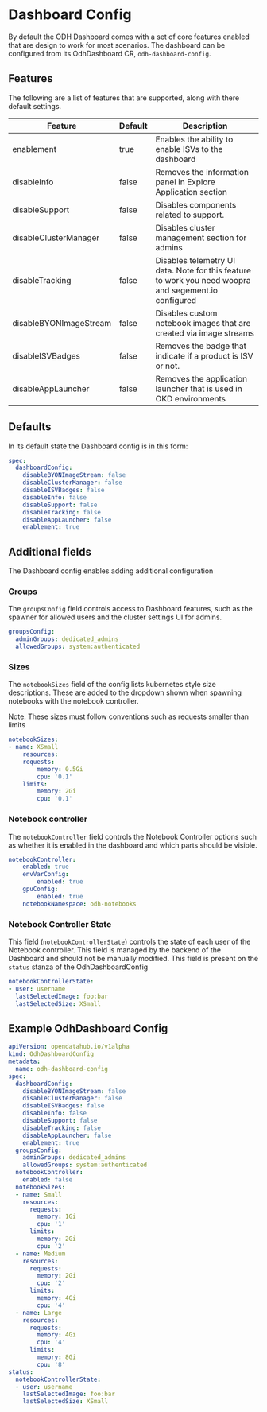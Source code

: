 # Dashboard Config

By default the ODH Dashboard comes with a set of core features enabled that are design to work for most scenarios.  The dashboard can be configured from its OdhDashboard CR, `odh-dashboard-config`.

## Features

The following are a list of features that are supported, along with there default settings.

| Feature | Default | Description |
|-------|-------| ------- |
|  enablement| true | Enables the ability to enable ISVs to the dashboard |
|  disableInfo| false | Removes the information panel in Explore Application section |
|  disableSupport| false | Disables components related to support. |
|  disableClusterManager | false | Disables cluster management section for admins
|  disableTracking | false | Disables telemetry UI data. Note for this feature to work you need woopra and segement.io configured
|  disableBYONImageStream| false | Disables custom notebook images that are created via image streams
|  disableISVBadges | false | Removes the badge that indicate if a product is ISV or not.
|  disableAppLauncher | false | Removes the application launcher that is used in OKD environments

## Defaults

In its default state the Dashboard config is in this form:

```yaml
spec:
  dashboardConfig:
    disableBYONImageStream: false
    disableClusterManager: false
    disableISVBadges: false
    disableInfo: false
    disableSupport: false
    disableTracking: false
    disableAppLauncher: false
    enablement: true
```

## Additional fields

The Dashboard config enables adding additional configuration


### Groups

The `groupsConfig` field controls access to Dashboard features, such as the spawner for allowed users and the cluster settings UI for admins.

```yaml
groupsConfig:
  adminGroups: dedicated_admins
  allowedGroups: system:authenticated
```

### Sizes

The `notebookSizes` field of the config lists kubernetes style size descriptions. These are added to the dropdown shown when spawning notebooks with the notebook controller.

Note: These sizes must follow conventions such as requests smaller than limits

```yaml
notebookSizes:
- name: XSmall
    resources:
    requests:
        memory: 0.5Gi
        cpu: '0.1'
    limits:
        memory: 2Gi
        cpu: '0.1'
```

### Notebook controller

The `notebookController` field controls the Notebook Controller options such as whether it is enabled in the dashboard and which parts should be visible.

```yaml
notebookController:
    enabled: true
    envVarConfig:
        enabled: true
    gpuConfig:
        enabled: true
    notebookNamespace: odh-notebooks
```

### Notebook Controller State

This field (`notebookControllerState`) controls the state of each user of the Notebook controller. This field is managed by the backend of the Dashboard and should not be manually modified. This field is present on the `status` stanza of the OdhDashboardConfig

```yaml
notebookControllerState:
- user: username
  lastSelectedImage: foo:bar
  lastSelectedSize: XSmall
```

## Example OdhDashboard Config

```yaml
apiVersion: opendatahub.io/v1alpha
kind: OdhDashboardConfig
metadata:
  name: odh-dashboard-config
spec:
  dashboardConfig:
    disableBYONImageStream: false
    disableClusterManager: false
    disableISVBadges: false
    disableInfo: false
    disableSupport: false
    disableTracking: false
    disableAppLauncher: false
    enablement: true
  groupsConfig:
    adminGroups: dedicated_admins
    allowedGroups: system:authenticated
  notebookController:
    enabled: false
  notebookSizes:
  - name: Small
    resources:
      requests:
        memory: 1Gi
        cpu: '1'
      limits:
        memory: 2Gi
        cpu: '2'
  - name: Medium
    resources:
      requests:
        memory: 2Gi
        cpu: '2'
      limits:
        memory: 4Gi
        cpu: '4'
  - name: Large
    resources:
      requests:
        memory: 4Gi
        cpu: '4'
      limits:
        memory: 8Gi
        cpu: '8'
status:
  notebookControllerState:
  - user: username
    lastSelectedImage: foo:bar
    lastSelectedSize: XSmall
```
